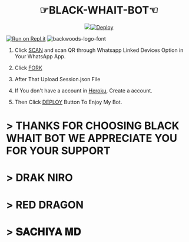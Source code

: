 <h1 align="center">☞BLACK-WHAIT-BOT☜<br></h1>
<p align="center">
<img src="![Screenshot_20221023-150442_WhatsApp](https://user-images.githubusercontent.com/116479343/197401558-bca033c4-cd98-4dee-b3ba-7a21b07649c0.jpg)
"

[![Deploy](https://www.herokucdn.com/deploy/button.svg)](https://heroku.com/deploy) 

[![Run on Repl.it](https://repl.it/badge/github/quiec/whatsAlfa)](https://replit.com/@Kaveesha2006/DARK-BOT-QR#)
<img src="https://fontmeme.com/permalink/220116/0c42dc0b64931810388ba399da55e927.png" alt="backwoods-logo-font" border="0"></a>  

1. Click [SCAN](https://replit.com/@Kaveesha2006/DARK-BOT-QR#) and scan QR through Whatsapp Linked Devices Option in Your WhatsApp App.

2. Click [FORK](https://github.com/Kaveeshasithum/DARK-NERO-BOT-MD-/fork)

2. After That Upload Session.json File

3. If You don't have a account in [Heroku](https://signup.heroku.com/), Create a account.

5. Then Click [DEPLOY](https://heroku.com/deploy) Button To Enjoy My Bot.






# > THANKS FOR CHOOSING BLACK WHAIT BOT WE APPRECIATE YOU FOR YOUR SUPPORT
 
# > DRAK NIRO 
# > RED DRAGON

# > 𝐒𝐀𝐂𝐇𝐈𝐘𝐀 𝐌𝐃
